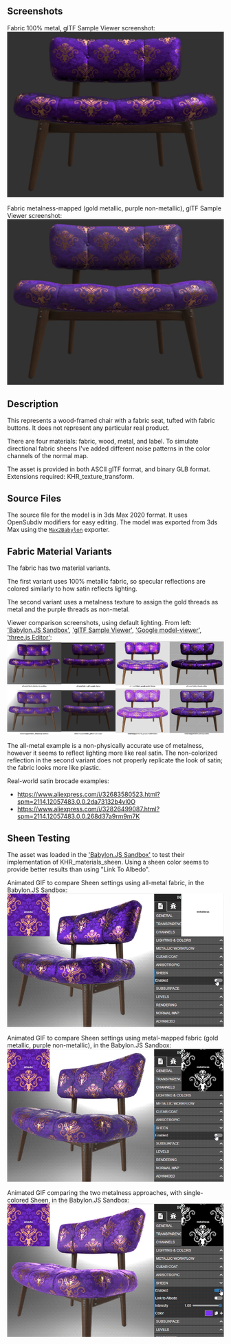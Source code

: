 ## Screenshots

Fabric 100% metal, glTF Sample Viewer screenshot:  
![screenshot](screenshots/all-metal-fabric_gltf-sample-viewer.jpg)

Fabric metalness-mapped (gold metallic, purple non-metallic), glTF Sample Viewer screenshot:  
![screenshot](screenshots/metal-mapped-fabric_gltf-sample-viewer.jpg)

## Description

This represents a wood-framed chair with a fabric seat, tufted with fabric buttons. It does not represent any particular real product. 

There are four materials: fabric, wood, metal, and label. To simulate directional fabric sheens I've added different noise patterns in the color channels of the normal map. 

The asset is provided in both ASCII glTF format, and binary GLB format. Extensions required: KHR_texture_transform. 

## Source Files

The source file for the model is in 3ds Max 2020 format. It uses OpenSubdiv modifiers for easy editing. The model was exported from 3ds Max using the [`Max2Babylon`](https://github.com/BabylonJS/Exporters/tree/master/3ds%20Max) exporter.

## Fabric Material Variants

The fabric has two material variants. 

The first variant uses 100% metallic fabric, so specular reflections are colored similarly to how satin reflects lighting. 

The second variant uses a metalness texture to assign the gold threads as metal and the purple threads as non-metal. 

Viewer comparison screenshots, using default lighting. From left: ['Babylon.JS Sandbox'](https://sandbox.babylonjs.com/), ['glTF Sample Viewer'](http://gltf.ux3d.io/), ['Google model-viewer'](https://modelviewer.dev/examples/tester.html), ['three.js Editor'](https://threejs.org/editor/):  
![screenshot](screenshots/contact-sheet.jpg)

The all-metal example is a non-physically accurate use of metalness, however it seems to reflect lighting more like real satin. The non-colorized reflection in the second variant does not properly replicate the look of satin; the fabric looks more like plastic.

Real-world satin brocade examples:
* https://www.aliexpress.com/i/32683580523.html?spm=2114.12057483.0.0.2da73132b4vl0O
* https://www.aliexpress.com/i/32826499087.html?spm=2114.12057483.0.0.268d37a9rm9m7K

## Sheen Testing

The asset was loaded in the ['Babylon.JS Sandbox'](https://sandbox.babylonjs.com/) to test their implementation of KHR_materials_sheen. Using a sheen color seems to provide better results than using "Link To Albedo".

Animated GIF to compare Sheen settings using all-metal fabric, in the Babylon.JS Sandbox:  
![screenshot](screenshots/sheen-testing_all-metal-fabric_babylon-js-sandbox.gif)

Animated GIF to compare Sheen settings using metal-mapped fabric (gold metallic, purple non-metallic), in the Babylon.JS Sandbox:  
![screenshot](screenshots/sheen-testing_metal-mapped-fabric_babylon-js-sandbox.gif)

Animated GIF comparing the two metalness approaches, with single-colored Sheen, in the Babylon.JS Sandbox:  
![screenshot](screenshots/sheen-testing_metals-compared_babylon-js-sandbox.gif)

